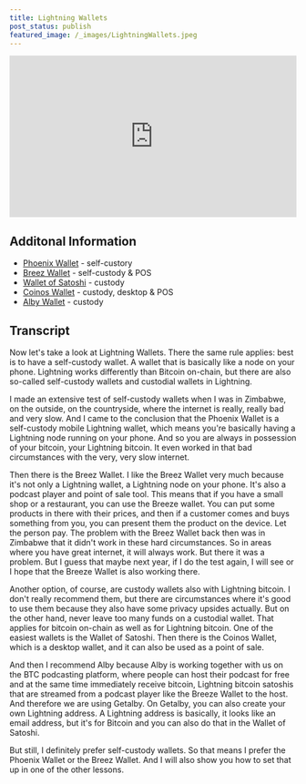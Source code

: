 ```yaml
---
title: Lightning Wallets
post_status: publish
featured_image: /_images/LightningWallets.jpeg
---
```


<div style="padding:56.25% 0 0 0;position:relative;"><iframe src="https://player.vimeo.com/video/822529215?badge=0&amp;autopause=0&amp;player_id=0&amp;app_id=58479" frameborder="0" allow="autoplay; fullscreen; picture-in-picture" allowfullscreen style="position:absolute;top:0;left:0;width:100%;height:100%;" title="047 Lightning Wallets"></iframe></div>

<div style="margin-bottom:30px;"></div>

## Additonal Information
* [Phoenix Wallet](https://phoenix.acinq.co/) - self-custory
* [Breez Wallet](https://breez.technology/) - self-custody & POS
* [Wallet of Satoshi](https://www.walletofsatoshi.com/) - custody
* [Coinos Wallet](https://coinos.io/) - custody, desktop & POS
* [Alby Wallet](https://getalby.com/) - custody

## Transcript

Now let's take a look at Lightning Wallets. There the same rule applies: best is to have a self-custody wallet. A wallet that is basically like a node on your phone. Lightning works differently than Bitcoin on-chain, but there are also so-called self-custody wallets and custodial wallets in Lightning. 

I made an extensive test of self-custody wallets when I was in Zimbabwe, on the outside, on the countryside, where the internet is really, really bad and very slow. And I came to the conclusion that the Phoenix Wallet is a self-custody mobile Lightning wallet, which means you're basically having a Lightning node running on your phone. And so you are always in possession of your bitcoin, your Lightning bitcoin. It even worked in that bad circumstances with the very, very slow internet. 

Then there is the Breez Wallet. I like the Breez Wallet very much because it's not only a Lightning wallet, a Lightning node on your phone. It's also a podcast player and point of sale tool. This means that if you have a small shop or a restaurant, you can use the Breeze wallet. You can put some products in there with their prices, and then if a customer comes and buys something from you, you can present them the product on the device. Let the person pay. The problem with the Breez Wallet back then was in Zimbabwe that it didn't work in these hard circumstances. So in areas where you have great internet, it will always work. But there it was a problem. But I guess that maybe next year, if I do the test again, I will see or I hope that the Breeze Wallet is also working there. 

Another option, of course, are custody wallets also with Lightning bitcoin. I don't really recommend them, but there are circumstances where it's good to use them because they also have some privacy upsides actually. But on the other hand, never leave too many funds on a custodial wallet. That applies for bitcoin on-chain as well as for Lightning bitcoin. One of the easiest wallets is the Wallet of Satoshi. Then there is the Coinos Wallet, which is a desktop wallet, and it can also be used as a point of sale. 

And then I recommend Alby because Alby is working together with us on the BTC podcasting platform, where people can host their podcast for free and at the same time immediately receive bitcoin, Lightning bitcoin satoshis that are streamed from a podcast player like the Breeze Wallet to the host. And therefore we are using Getalby. On Getalby, you can also create your own Lightning address. A Lightning address is basically, it looks like an email address, but it's for Bitcoin and you can also do that in the Wallet of Satoshi. 

But still, I definitely prefer self-custody wallets. So that means I prefer the Phoenix Wallet or the Breez Wallet. And I will also show you how to set that up in one of the other lessons.
